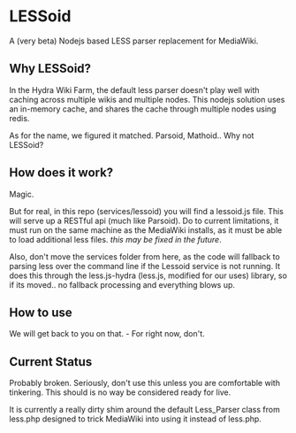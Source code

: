 # LESSoid
A (very beta) Nodejs based LESS parser replacement for MediaWiki.

## Why LESSoid?
In the Hydra Wiki Farm, the default less parser doesn't play well with caching across multiple wikis and multiple nodes. This nodejs solution uses an in-memory cache, and shares the cache through multiple nodes using redis.

As for the name, we figured it matched. Parsoid, Mathoid.. Why not LESSoid?

## How does it work?
Magic.

But for real, in this repo (services/lessoid) you will find a lessoid.js file. This will serve up a RESTful api (much like Parsoid). Do to current limitations, it must run on the same machine as the MediaWiki installs, as it must be able to load additional less files. _this may be fixed in the future_.

Also, don't move the services folder from here, as the code will fallback to parsing less over the command line if the Lessoid service is not running. It does this through the less.js-hydra (less.js, modified for our uses) library, so if its moved.. no fallback processing and everything blows up.

## How to use
We will get back to you on that. - For right now, don't.

## Current Status
Probably broken. Seriously, don't use this unless you are comfortable with tinkering. This should is no way be considered ready for live.

It is currently a really dirty shim around the default Less_Parser class from less.php designed to trick MediaWiki into using it instead of less.php.
